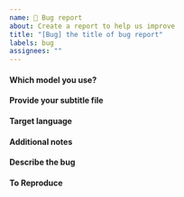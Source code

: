 ```yaml
---
name: 🐞 Bug report
about: Create a report to help us improve
title: "[Bug] the title of bug report"
labels: bug
assignees: ""
---
```


#### Which model you use?

<!-- Please provide your model and model provider -->

#### Provide your subtitle file

<!-- Please provide your subtitle file in `.zip` format. -->

#### Target language

<!-- Please provide the target language. -->

#### Additional notes

<!-- Please provide any additional notes. -->

#### Describe the bug

<!-- A clear and concise description of what the bug is. -->

#### To Reproduce

<!-- Steps to reproduce the behavior: -->
